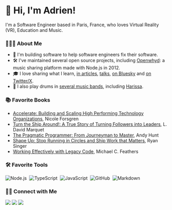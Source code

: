# 👋 Hi, I'm Adrien!

I'm a Software Engineer based in Paris, France, who loves Virtual Reality (VR), Education and Music.

### 👨🏻‍💻 About Me

- 💼 I'm building software to help software engineers fix their software.
- 🛠️ I've maintained several open source projects, including [Openwhyd](https://openwhyd.org): a music sharing platform made with Node.js in 2012.
- 🎓 I love sharing what I learn, [in articles](https://adrienjoly.com/posts), [talks](https://adrienjoly.com/talks), [on Bluesky](https://bsky.app/profile/adrienjoly.com) and [on Twitter/X](https://twitter.com/adrienjoly).
- 🥁 I also play drums in [several music bands](https://adrienjoly.com/music), including [Harissa](https://www.facebook.com/harissaquartet/).

### 📚 Favorite Books

- [Accelerate: Building and Scaling High Performing Technology Organizations](https://www.goodreads.com/en/book/show/35747076), Nicole Forsgren
- [Turn the Ship Around!: A True Story of Turning Followers into Leaders](https://www.goodreads.com/book/show/16158601-turn-the-ship-around), L. David Marquet
- [The Pragmatic Programmer: From Journeyman to Master](https://www.goodreads.com/book/show/4099.The_Pragmatic_Programmer), Andy Hunt
- [Shape Up: Stop Running in Circles and Ship Work that Matters](https://www.goodreads.com/book/show/50776459-shape-up), Ryan Singer
- [Working Effectively with Legacy Code](https://www.goodreads.com/book/show/44919.Working_Effectively_with_Legacy_Code), Michael C. Feathers

### 🛠 Favorite Tools

![Node.js](https://img.shields.io/badge/-Node.js-05122A?style=flat&logo=node.js)&nbsp;
![TypeScript](https://img.shields.io/badge/-TypeScript-05122A?style=flat&logo=typescript)&nbsp;
![JavaScript](https://img.shields.io/badge/-JavaScript-05122A?style=flat&logo=javascript)&nbsp;
![GitHub](https://img.shields.io/badge/-GitHub-05122A?style=flat&logo=github)&nbsp;
![Markdown](https://img.shields.io/badge/-Markdown-05122A?style=flat&logo=markdown)

### 🤝🏻 Connect with Me

<p>
  <a href="https://twitter.com/adrienjoly"><img src="https://img.shields.io/badge/-adrienjoly-100000?style=flat&logo=twitter&logoColor=blue"></a>
  <a href="https://linkedin.com/in/adrienjoly"><img src="https://img.shields.io/badge/-adrienjoly-0077B5?style=flat&logo=linkedin&logoColor=white"/></a>
  <a href="mailto:adrien.joly@shodo.io"><img src="https://img.shields.io/badge/-adrien.joly%40shodo.io-100000?style=flat&logo=gmail&logoColor=red"/></a>
</p>
